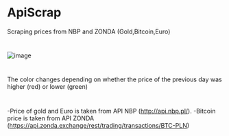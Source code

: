 # ApiScrap
Scraping prices from NBP and ZONDA (Gold,Bitcoin,Euro)
#
![image](https://user-images.githubusercontent.com/47647125/169373099-864ba7e0-938f-4e3c-9131-87db426d5d16.png)
#
The color changes depending on whether the price of the previous day was higher (red) or lower (green)
#
-Price of gold and Euro is taken from API NBP (http://api.nbp.pl/). 
-Bitcoin price is taken from API ZONDA (https://api.zonda.exchange/rest/trading/transactions/BTC-PLN)
